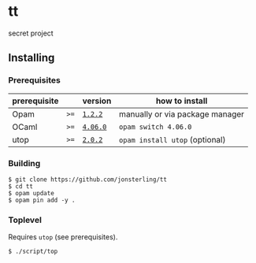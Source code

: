 # tt

secret project

## Installing

### Prerequisites

| prerequisite |      | version                                                        | how to install                  |
| ------------ | ---- | :------------------------------------------------------------- | ------------------------------- |
| Opam         | `>=` | [`1.2.2`](https://github.com/ocaml/opam/releases/tag/1.2.2)    | manually or via package manager |
| OCaml        | `>=` | [`4.06.0`](https://github.com/ocaml/ocaml/releases/tag/4.06.0) | `opam switch 4.06.0`            |
| utop         | `>=` | [`2.0.2`](https://github.com/diml/utop/releases/tag/2.0.2)     | `opam install utop` (optional)  |

### Building

```
$ git clone https://github.com/jonsterling/tt
$ cd tt
$ opam update
$ opam pin add -y .
```

### Toplevel

Requires `utop` (see prerequisites).

```
$ ./script/top
```
